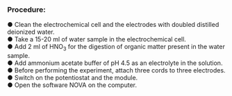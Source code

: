 ### Procedure:

● Clean the electrochemical cell and the electrodes with doubled distilled deionized water.
<br>
● Take a 15-20 ml of water sample in the electrochemical cell.
<br>
● Add 2 ml of HNO<sub>3</sub> for the digestion of organic matter present in the water sample.
<br>
● Add ammonium acetate buffer of pH 4.5 as an electrolyte in the solution.
<br>
● Before performing the experiment, attach three cords to three electrodes.
<br>
● Switch on the potentiostat and the module.
<br>
● Open the software NOVA on the computer.